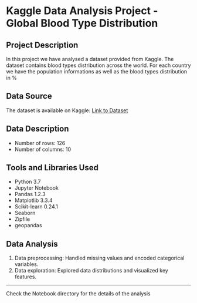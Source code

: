 # Kaggle Data Analysis Project - Global Blood Type Distribution

## Project Description
In this project we have analysed a dataset provided from Kaggle. The dataset contains blood types distribution across the world. For each country we have the population informations as well as the blood types distribution in %

## Data Source
The dataset is available on Kaggle: [Link to Dataset](https://www.kaggle.com/datasets/kamilenovaes/global-blood-type-distribution)

## Data Description
- Number of rows: 126
- Number of columns: 10

## Tools and Libraries Used
- Python 3.7
- Jupyter Notebook
- Pandas 1.2.3
- Matplotlib 3.3.4
- Scikit-learn 0.24.1
- Seaborn
- Zipfile
- geopandas

## Data Analysis
1. Data preprocessing: Handled missing values and encoded categorical variables.
2. Data exploration: Explored data distributions and visualized key features.

---

Check the Notebook directory for the details of the analysis